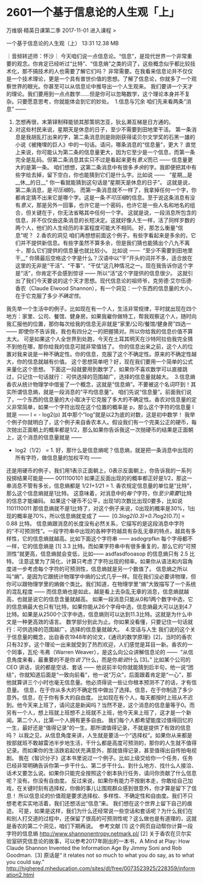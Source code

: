 # 2601一个基于信息论的人生观「上」


万维钢·精英日课第二季
2017-11-01
进入课程 >

一个基于信息论的人生观（上）
13:31 12.38 MB

｜音频转述师：怀沙｜
今天咱们说一点信息论。“信息”，是现代世界一个非常重要的观念。你肯定已经听过“比特”、“信息熵”之类的词了，这些概念似乎都比较技术化，那不搞技术的人也需要了解它们吗？
非常需要。在我看来信息论并不仅仅是一个技术理论，更是一个具有普世价值的思想。了解了信息论，你就多了一个观察世界的眼光。你甚至可以从信息论中推导出一个人生观来。
我们要讲一个天才的理论。我们要用到一点点数学……但是你可以忽略数学，这个理论本身并不复杂。只要愿意思考，你就能体会到它的妙处。 
1.信息与冗余
咱们先来看两条“消息” —— 
1. 怎想再很，末第铎制释能锁其那策铜怎亚，狄幺濑互梯是日方通的。
2. 对这些村民来说，星期天是休息的日子，至少不需要到田地里干活。
第一条消息是我胡乱打出来的字，第二条消息则是刚刚获得诺贝尔文学奖的石黑一雄的小说《被掩埋的巨人》中的一句话。请问，哪条消息的“信息量”，更大？
直觉上来说，你可能认为第二条的信息量更大，因为它至少是一个信息，而第一条完全是乱码。但第二条消息其实只不过是看起来更有*意义*而已 —— 信息量更大的是第一条。
咱们想想，这第二条消息中有很多*多余*的字。我即便把其中有些字给去掉，留下空白，你也能猜到它们是什么字。比如说 ——  
“星期__是__休__的日__”
你一看就能猜到这句话是“星期天是休息的日子”。
这就是说，第二条消息，是*可压缩*的。
而第一条消息就不一样了，我拿掉任何一个字，你都肯定猜不出来它是哪个字。这是一条*不可压缩*的信息。至于说这条消息有没有*意义*，那是另外一回事，也许它是一个密码，也许它是一些人名和地名的组合，但关键在于，你无法省略其中任何一个字。
这就是说，一段消息所包含的信息，并不仅仅由这条消息的长短决定。这就好像人生一样，活了同样岁数的两个人，他们的人生经历的丰富程度可能大不相同。
好，那怎么衡量“信息”呢？ 
2.香农的洞见
咱们再想想前面这个例子。有些字看起来是多余的，它们并不提供新信息。有些字虽然不算多余，但是我们猜也能猜出个八九不离十，那么它们提供的信息量也就比较小。
比如说 —— 
“至少不需要到田地里干__”
你猜最后空格这个字是什么？汉语中以“干”开头的词并不多，适合放在这里的无非是“干活”、“干事”、“干仗”这几种情况之一。现在我告诉你这个字是“活”，你肯定不会感到惊讶 —— 所以“活”这个字提供的信息很少。
这就引出了我们今天要说的这个天才思想。现代信息论的祖师爷，克劳德·艾尔伍德·香农（Claude Elwood Shannon），有一个洞见：一个东西的信息量的大小，在于它克服了多少*不确定性*。 

我先举一个生活中的例子。比如现在有一个人，生活非常规律，平时就出现在四个地方：家里、公司、餐馆、健身房。如果我雇你做特工，帮我观察这个人，随时向我汇报他的位置，那你每次给我的信息无非就是“家里/公司/餐馆/健身房”四选一 —— 即使你不告诉我，我也有四分之一的把握猜对。所以你给我的信息价值不算太大。
可是如果这个人全世界到处跑，今天在土耳其明天在沙特阿拉伯我完全猜不到他在哪，那你给我的信息可就非常值钱了。
你的信息出来之前，这个人的位置对我来说是一种不确定性。你的信息，克服了这个不确定性。原来的不确定性越大，你的信息就越有价值。
这个思想简单吧？好，现在我们要用一个简单的公式来量化这个思想。
下面这一段就要用到数学了，如果你不喜欢数学可以直接跳过，只记住一句话就行： 可供选择的范围越广，选择的信息量就越大。 
3.信息熵
香农从统计物理学中借鉴了一个概念，这就是“信息熵”。不要被这个名词吓到！其实所谓信息熵，就是一段消息的“平均信息量”。
咱们先说“信息量”。前面我们说了，一个东西的信息量的大小取决于它克服了多大的不确定性。香农对信息量的定义非常简单，如果一个字符出现在这个位置的概率是 p，那么这个字符的信息量 I 就是 ——
I = - log2(p)
其中那个“log”就是以2为底的对数，这是初中数学！
我举个例子你就明白了，这个例子来自香农本人。假设我们有一个完美公正的硬币，每次抛出正面朝上的概率都是1/2，那么如果你告诉我这一次抛硬币的结果是正面朝上，这个消息的信息量就是 —— 
- log2（1/2） = 1.
好，那什么是信息熵呢？信息熵，就是把一条消息中出现的所有字符，做信息量的加权平均 ——

还是用硬币的例子，我们用1表示正面朝上，0表示反面朝上，你告诉我的一系列投掷结果可能是——
0011100101
如果正反面出现的的概率都正好是1/2，那这一串消息不管有多长，信息熵都是 1/2*1+1/2*1 = 1. 香农规定信息量的单位是“比特”，那么这个信息熵就是1比特。
这意味着，对消息中的*每个*字符，你*至少需要*1比特的信息才能编码。
如果这个硬币不公平，出现1的次数比出现0要多，比如说 
1101110011
那信息熵就不是1比特了，对这个例子来说，0出现的概率是30%，1出现的概率是70%，所以信息熵就变成了 —— 
[0.3*log2(0.3)+0.7*log2(0.7)] = 0.88 比特。
信息熵跟消息的长度没有必然关系，它描写的是这段消息中字符的“不可预测性”。一段字符串中出现的各种字符越具有杂乱无章的特点，越具有多样性，它的信息熵就越高。比如下面这个字符串 ——
asdogrpfkn
每个字母都不一样，它的信息熵是 [1] 3.3 比特。而如果字符串中有很多重复的，那么它的“可预测性”就更高，信息熵就会变低，比如——
asdfasdfooasop
的信息熵只有 2.5 比特。
注意这里为了简化，计算只考虑了字符出现的频率。如果你从语法和内容角度进一步考虑每个字符的可预测性，信息熵就是另一个数值了。
信息熵之所以叫“熵”，是因为它跟统计物理学中熵的公式几乎一样。现在我们没必要讲物理，但你可以跟物理学里的熵做个类比。我们知道，在物理学里“熵”大致描写了一个系统的混乱程度 —— 而信息熵也是如此，越是看上去杂乱无章的消息，信息熵就越高，也就是说它的信息含量就越高。
如果一段消息只能从0和1两个数字中选，它的信息熵最大也只有1比特。如果你能从26个字母中选，信息熵最大可以达到4.7比特。如果是从2500个汉字中选，信息熵则可以达到11.3比特。这就是为什么中文是一种更高效的语言。
数学部分到此为止。你如果没看懂，只要记住一句话就行：可供选择的范围越广，选择的信息量就越大。 
4.空话与人生
我们说的这个关于信息量的概念，出自香农1948年的论文，《通讯的数学原理》[2]，当时的香农只有32岁。这个理论一出来就受到了热烈欢迎，人们感觉是耳目一新。香农的一个同事，瓦伦·韦弗（Warren Weaver），是这么向公众讲解信息论的 —— 
“从信息角度来看，最重要的不是你*说了*什么，而是你*能说*什么 [3]。”
比如某个公司的 CEO 讲话，说的都是空话、套话 —— 他说前半句你就能猜到后半句，他一说“团结”，你就知道后面是“一致向前看”，他一说“万众”，后面跟着肯定是“一心”，那他就算讲三个小时也毫无信息量。他必须得说一些让你根本预测不了的话，才有信息量。
信息，在于你从多大的不确定性中做出了选择。信息，在于你制造了多少意外。信息，在于你有多大的自由度。
比如现在有个人，每天都按时上班从不迟到。他今天来上班了，请问这是新闻吗？当然不是，这个消息的信息量等于0。而另有一个人，想上班就上班想不上班就不上班，他今天来上班了，这才是一个新闻。第二个人，比第一个人拥有更多自由。
我们每个人都希望能度过值得回忆的一生，最好还是“值得记录”的一生。那所谓值得记录，不就是提供了有效的信息吗？
以我之见，从信息角度来讲，人生就是要活一个“选择权”。如果你从来都是按部就班不敢越雷池半步地生活，干什么都是高度可预测的，那你的人生就不值得记录。而如果你的生活跌宕起伏充满意外，那就值得记录，甚至值得出自传拍电视剧。
我在《智识分子》这本书里说过一个例子。比如上级交给你一个任务，任务已经非常明确告诉你第一步干什么、第二步干什么、到什么地方、找什么人接洽、话术又要怎么说。如果你只能完全按照这个剧本执行任务，请问你贡献了什么信息呢？没有。你没有自由度。
反过来说，如果你有能力不按剧本走，你敢给自己加戏，在关键时刻有选择权，你做的事儿让围观群众感到很意外，你才算是留下了信息！
所以信息论的价值观是要求选择权、多样性、不确定性和自由度。我们不只想老老实实地活着，我们还想活出“信息”来。
我们想在这个世界上留下自己的痕迹。
可是，如果是这样，我们为什么还经常说一些空话和套话呢？为什么我们在和别人打交道的过程中，还保留了很高的可预测性呢？这么做也是有道理的，这就是香农的第二个洞见，咱们下期再说。 
参考文献
[1] 这个网页自动帮你计算一段字符的信息熵 http://www.shannonentropy.netmark.pl/
[2] 关于香农在贝尔实验室研究信息论的故事，可以参考2017年刚出的一本书，A Mind at Play: How Claude Shannon Invented the Information Age By Jimmy Soni and Rob Goodman. 
[3] 原话是“ it relates not so much to what you do say, as to what you could say.”
http://highered.mheducation.com/sites/dl/free/0073523925/228359/information2.html
